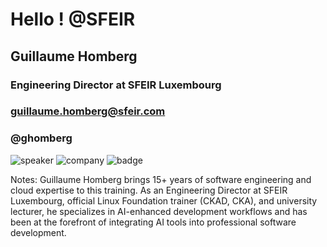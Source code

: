 <!-- .slide: class="speaker-slide" -->
<div class="speaker-slide">

# Hello ! @SFEIR

## Guillaume Homberg
### Engineering Director at SFEIR Luxembourg
### guillaume.homberg@sfeir.com
### @ghomberg

![](./assets/images/speaker.jpg 'speaker')
![](./assets/images/logo-sfeir.png 'company')
![](./assets/images/badge-coding-with-ai.png 'badge')

</div>

Notes:
Guillaume Homberg brings 15+ years of software engineering and cloud expertise to this training. As an Engineering Director at SFEIR Luxembourg, official Linux Foundation trainer (CKAD, CKA), and university lecturer, he specializes in AI-enhanced development workflows and has been at the forefront of integrating AI tools into professional software development.
